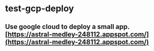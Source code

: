 # test-gcp-deploy

## Use google cloud to deploy a small app. [https://astral-medley-248112.appspot.com/](https://astral-medley-248112.appspot.com/)
